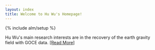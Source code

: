 ```yaml
---
layout: index
title: Welcome to Hu Wu's Homepage!
---
```

{% include alm/setup %}
<script language="javascript">
$($("#home").children()[0]).css('color', '#EC6197');
</script>

Hu Wu's main research interests are in the recovery of the earth gravity field with GOCE data. [[Read More]](http://wuhu-ife.github.io/homepage/research.html)